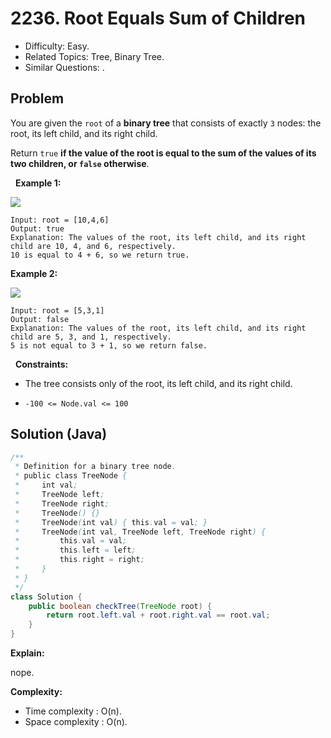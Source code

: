 # 2236. Root Equals Sum of Children

- Difficulty: Easy.
- Related Topics: Tree, Binary Tree.
- Similar Questions: .

## Problem

You are given the ```root``` of a **binary tree** that consists of exactly ```3``` nodes: the root, its left child, and its right child.

Return ```true``` **if the value of the root is equal to the **sum** of the values of its two children, or **```false```** otherwise**.

 
**Example 1:**

![](https://assets.leetcode.com/uploads/2022/04/08/graph3drawio.png)

```
Input: root = [10,4,6]
Output: true
Explanation: The values of the root, its left child, and its right child are 10, 4, and 6, respectively.
10 is equal to 4 + 6, so we return true.
```

**Example 2:**

![](https://assets.leetcode.com/uploads/2022/04/08/graph3drawio-1.png)

```
Input: root = [5,3,1]
Output: false
Explanation: The values of the root, its left child, and its right child are 5, 3, and 1, respectively.
5 is not equal to 3 + 1, so we return false.
```

 
**Constraints:**


	
- The tree consists only of the root, its left child, and its right child.
	
- ```-100 <= Node.val <= 100```



## Solution (Java)

```java
/**
 * Definition for a binary tree node.
 * public class TreeNode {
 *     int val;
 *     TreeNode left;
 *     TreeNode right;
 *     TreeNode() {}
 *     TreeNode(int val) { this.val = val; }
 *     TreeNode(int val, TreeNode left, TreeNode right) {
 *         this.val = val;
 *         this.left = left;
 *         this.right = right;
 *     }
 * }
 */
class Solution {
    public boolean checkTree(TreeNode root) {
        return root.left.val + root.right.val == root.val;
    }
}
```

**Explain:**

nope.

**Complexity:**

* Time complexity : O(n).
* Space complexity : O(n).
